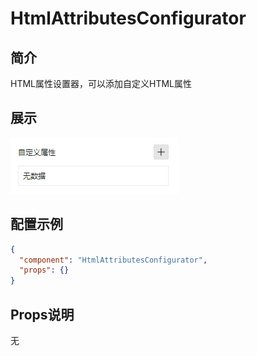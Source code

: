 # HtmlAttributesConfigurator

## 简介

HTML属性设置器，可以添加自定义HTML属性

## 展示

![示例图片](./HtmlAttributesConfigurator.png)

## 配置示例

```json
{
  "component": "HtmlAttributesConfigurator",
  "props": {}
}
```

## Props说明

无
